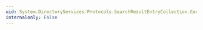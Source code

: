 ```yaml
---
uid: System.DirectoryServices.Protocols.SearchResultEntryCollection.Contains(System.DirectoryServices.Protocols.SearchResultEntry)
internalonly: False
---
```

